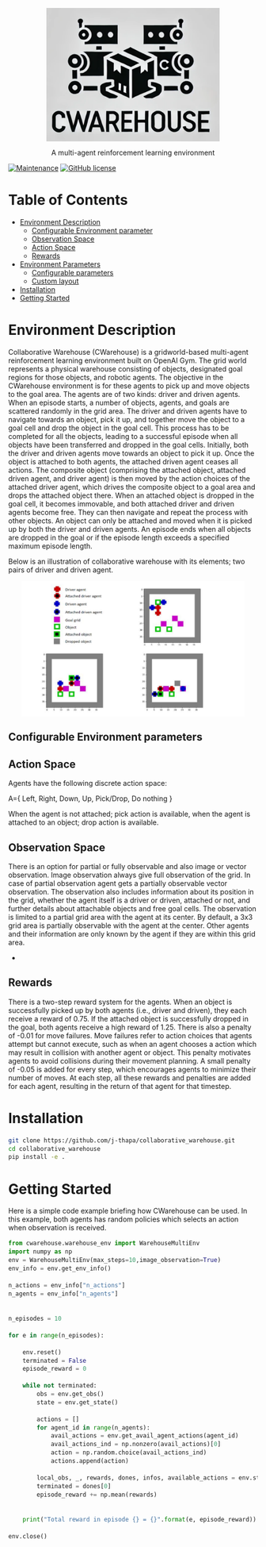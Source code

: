 <p align="center">
 <img width="350px" src="assets/cwarehouse.PNG" align="center" alt="Collaborative Warehousehouse (CWarehouse)" />
 <p align="center">A multi-agent reinforcement learning environment</p>
</p>

[![Maintenance](https://img.shields.io/badge/Maintained%3F-yes-green.svg)](https://GitHub.com/Naereen/StrapDown.js/graphs/commit-activity)
[![GitHub license](https://img.shields.io/github/license/Naereen/StrapDown.js.svg)](https://github.com/Naereen/StrapDown.js/blob/master/LICENSE)



<h1>Table of Contents</h1>

- [Environment Description](#environment-description)
  - [Configurable Environment parameter](#parameters-like)
  - [Observation Space](#observation-like)
  - [Action Space](#action-space)
  - [Rewards](#rewards)
- [Environment Parameters](#environment-parameters)
  - [Configurable parameters](#parameters)
  - [Custom layout](#custom-layout)
- [Installation](#installation)
- [Getting Started](#getting-started)



# Environment Description

Collaborative Warehouse (CWarehouse) is a gridworld-based multi-agent reinforcement learning environment
built on OpenAI Gym. The grid world represents a physical warehouse
consisting of objects, designated goal regions for those objects, and robotic agents. The
objective in the CWarehouse environment is for these agents to pick up and move objects
to the goal area. The agents are of two kinds: driver and driven agents. When an episode
starts, a number of objects, agents, and goals are scattered randomly in the grid area.
The driver and driven agents have to navigate towards an object, pick it up, and together
move the object to a goal cell and drop the object in the goal cell. This process has to be
completed for all the objects, leading to a successful episode when all objects have been
transferred and dropped in the goal cells.
Initially, both the driver and driven agents move towards an object to pick it up. Once
the object is attached to both agents, the attached driven agent ceases all actions. The
composite object (comprising the attached object, attached driven agent, and driver
agent) is then moved by the action choices of the attached driver agent, which drives the
composite object to a goal area and drops the attached object there. When an attached
object is dropped in the goal cell, it becomes immovable, and both attached driver and
driven agents become free. They can then navigate and repeat the process with other
objects. An object can only be attached and moved when it is picked up by both the
driver and driven agents. An episode ends when all objects are dropped in the goal or
if the episode length exceeds a specified maximum episode length.


Below is an illustration of collaborative warehouse with its elements; two pairs of driver and driven agent. 

<p align="center">
 <img width="450px" src="assets/cwarehouse_elements.PNG" align="center" alt="Elements of collaborative warehouse" />
</p>


## Configurable Environment parameters


## Action Space
Agents have the following discrete action space:

A={ Left, Right, Down, Up, Pick/Drop, Do nothing }

When the agent is not attached; pick action is available, when the agent is attached to an object; drop action is available.

## Observation Space
There is an option for partial or fully observable and also image or vector observation. Image observation always give full observation of the grid.
In case of partial observation agent gets a partially observable vector observation. The observation also includes information about its position in the grid, whether the agent itself is a driver or driven, attached or not, and further details about attachable objects and free goal cells. The observation is limited to a partial grid area with the agent at its center. By default, a 3x3 grid area is partially observable with the agent at the center. Other agents and their information are only known by the agent if they are within this grid area.


- 
## Rewards
There is a two-step reward system for the agents. When an object is successfully picked up by both
agents (i.e., driver and driven), they each receive a reward of 0.75. If the attached object
is successfully dropped in the goal, both agents receive a high reward of 1.25. There is
also a penalty of -0.01 for move failures. Move failures refer to action choices that agents
attempt but cannot execute, such as when an agent chooses a action which may result in
collision with another agent or object. This penalty motivates agents to avoid collisions
during their movement planning. A small penalty of -0.05 is added for every step, which
encourages agents to minimize their number of moves. At each step, all these rewards and
penalties are added for each agent, resulting in the return of that agent for that timestep.


# Installation

```sh
git clone https://github.com/j-thapa/collaborative_warehouse.git
cd collaborative_warehouse
pip install -e .
```

# Getting Started

Here is a simple code example briefing how CWarehouse can be used. In this example, both agents has random policies which selects an action when observation is received.

```python
from cwarehouse.warehouse_env import WarehouseMultiEnv
import numpy as np
env = WarehouseMultiEnv(max_steps=10,image_observation=True)
env_info = env.get_env_info()

n_actions = env_info["n_actions"]
n_agents = env_info["n_agents"]


n_episodes = 10

for e in range(n_episodes):
 
    env.reset()
    terminated = False
    episode_reward = 0

    while not terminated:
        obs = env.get_obs()
        state = env.get_state()

        actions = []
        for agent_id in range(n_agents):
            avail_actions = env.get_avail_agent_actions(agent_id)
            avail_actions_ind = np.nonzero(avail_actions)[0]
            action = np.random.choice(avail_actions_ind)
            actions.append(action)

        local_obs, _, rewards, dones, infos, available_actions = env.step(actions)
        terminated = dones[0]
        episode_reward += np.mean(rewards)
     

    print("Total reward in episode {} = {}".format(e, episode_reward))

env.close()


```




